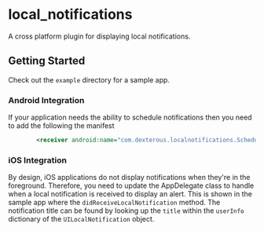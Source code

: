 # local_notifications

A cross platform plugin for displaying local notifications.

## Getting Started

Check out the `example` directory for a sample app.

### Android Integration

If your application needs the ability to schedule notifications then you need to add the following the manifest

```xml
        <receiver android:name="com.dexterous.localnotifications.ScheduledNotificationReceiver" />
```

### iOS Integration

By design, iOS applications do not display notifications when they're in the foreground. Therefore, you need to update the AppDelegate class to handle when a local notification is received to display an alert. This is shown in the sample app where the `didReceiveLocalNotification` method. The notification title can be found by looking up the `title` within the `userInfo` dictionary of the `UILocalNotification` object.
